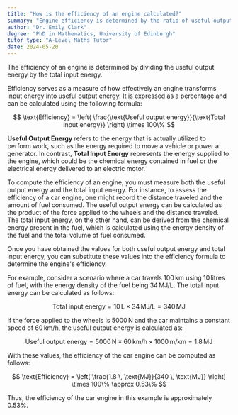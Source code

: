 ```yaml
---
title: "How is the efficiency of an engine calculated?"
summary: "Engine efficiency is determined by the ratio of useful output energy to total input energy, indicating how effectively the engine converts fuel into useful work."
author: "Dr. Emily Clark"
degree: "PhD in Mathematics, University of Edinburgh"
tutor_type: "A-Level Maths Tutor"
date: 2024-05-20
---
```


The efficiency of an engine is determined by dividing the useful output energy by the total input energy.

Efficiency serves as a measure of how effectively an engine transforms input energy into useful output energy. It is expressed as a percentage and can be calculated using the following formula:

$$
\text{Efficiency} = \left( \frac{\text{Useful output energy}}{\text{Total input energy}} \right) \times 100\%
$$

**Useful Output Energy** refers to the energy that is actually utilized to perform work, such as the energy required to move a vehicle or power a generator. In contrast, **Total Input Energy** represents the energy supplied to the engine, which could be the chemical energy contained in fuel or the electrical energy delivered to an electric motor.

To compute the efficiency of an engine, you must measure both the useful output energy and the total input energy. For instance, to assess the efficiency of a car engine, one might record the distance traveled and the amount of fuel consumed. The useful output energy can be calculated as the product of the force applied to the wheels and the distance traveled. The total input energy, on the other hand, can be derived from the chemical energy present in the fuel, which is calculated using the energy density of the fuel and the total volume of fuel consumed.

Once you have obtained the values for both useful output energy and total input energy, you can substitute these values into the efficiency formula to determine the engine's efficiency. 

For example, consider a scenario where a car travels $100 \, \text{km}$ using $10 \, \text{litres}$ of fuel, with the energy density of the fuel being $34 \, \text{MJ/L}$. The total input energy can be calculated as follows:

$$
\text{Total input energy} = 10 \, \text{L} \times 34 \, \text{MJ/L} = 340 \, \text{MJ}
$$

If the force applied to the wheels is $5000 \, \text{N}$ and the car maintains a constant speed of $60 \, \text{km/h}$, the useful output energy is calculated as:

$$
\text{Useful output energy} = 5000 \, \text{N} \times 60 \, \text{km/h} \times 1000 \, \text{m/km} = 1.8 \, \text{MJ}
$$

With these values, the efficiency of the car engine can be computed as follows:

$$
\text{Efficiency} = \left( \frac{1.8 \, \text{MJ}}{340 \, \text{MJ}} \right) \times 100\% \approx 0.53\%
$$

Thus, the efficiency of the car engine in this example is approximately $0.53\%$.
    